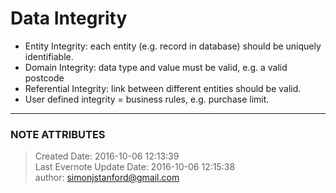 # Data Integrity

  * Entity Integrity: each entity (e.g. record in database) should be uniquely identifiable.
  * Domain Integrity: data type and value must be valid, e.g. a valid postcode
  * Referential Integrity: link between different entities should be valid.
  * User defined integrity = business rules, e.g. purchase limit.


---
### NOTE ATTRIBUTES
>Created Date: 2016-10-06 12:13:39  
>Last Evernote Update Date: 2016-10-06 12:15:38  
>author: simonjstanford@gmail.com  